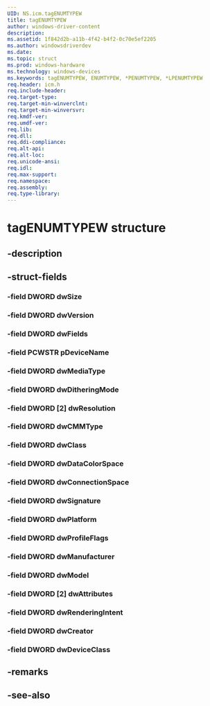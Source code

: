 ```yaml
---
UID: NS.icm.tagENUMTYPEW
title: tagENUMTYPEW
author: windows-driver-content
description: 
ms.assetid: 1f842d2b-a11b-4f42-b4f2-0c70e5ef2205
ms.author: windowsdriverdev
ms.date: 
ms.topic: struct
ms.prod: windows-hardware
ms.technology: windows-devices
ms.keywords: tagENUMTYPEW, ENUMTYPEW, *PENUMTYPEW, *LPENUMTYPEW
req.header: icm.h
req.include-header:
req.target-type:
req.target-min-winverclnt:
req.target-min-winversvr:
req.kmdf-ver:
req.umdf-ver:
req.lib:
req.dll:
req.ddi-compliance:
req.alt-api:
req.alt-loc:
req.unicode-ansi:
req.idl:
req.max-support:
req.namespace:
req.assembly:
req.type-library:
---
```


# tagENUMTYPEW structure

## -description



## -struct-fields

### -field DWORD dwSize			
 	
### -field DWORD dwVersion			
 	
### -field DWORD dwFields			
 	
### -field PCWSTR pDeviceName			
 	
### -field DWORD dwMediaType			
 	
### -field DWORD dwDitheringMode			
 	
### -field DWORD [2] dwResolution			
 	
### -field DWORD dwCMMType			
 	
### -field DWORD dwClass			
 	
### -field DWORD dwDataColorSpace			
 	
### -field DWORD dwConnectionSpace			
 	
### -field DWORD dwSignature			
 	
### -field DWORD dwPlatform			
 	
### -field DWORD dwProfileFlags			
 	
### -field DWORD dwManufacturer			
 	
### -field DWORD dwModel			
 	
### -field DWORD [2] dwAttributes			
 	
### -field DWORD dwRenderingIntent			
 	
### -field DWORD dwCreator			
 	
### -field DWORD dwDeviceClass			
 	
## -remarks

## -see-also